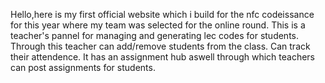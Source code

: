 Hello,here is  my first official website which i build for the nfc codeissance for this year where my team was selected for the online round.
This is a teacher's pannel for managing and generating lec codes for students. Through this teacher can add/remove students from the class. Can track their attendence.
It has an assignment hub aswell through which teachers can post assignments for students.
